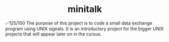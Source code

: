 <h1 align="center">
 minitalk
</h1>

✅125/100
The purpose of this project is to code a small data exchange program using UNIX signals. It is an introductory project for the bigger UNIX projects that will appear later on in the cursus.
